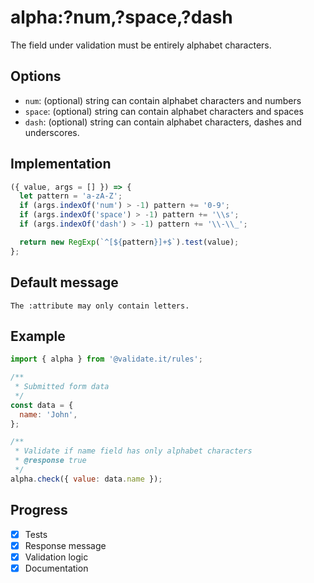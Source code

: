 # alpha:?num,?space,?dash

The field under validation must be entirely alphabet characters.

## Options

- `num`: (optional) string can contain alphabet characters and numbers
- `space`: (optional) string can contain alphabet characters and spaces
- `dash`: (optional) string can contain alphabet characters, dashes and underscores.

## Implementation

```js
({ value, args = [] }) => {
  let pattern = 'a-zA-Z';
  if (args.indexOf('num') > -1) pattern += '0-9';
  if (args.indexOf('space') > -1) pattern += '\\s';
  if (args.indexOf('dash') > -1) pattern += '\\-\\_';

  return new RegExp(`^[${pattern}]+$`).test(value);
};
```

## Default message

```text
The :attribute may only contain letters.
```

## Example

```js
import { alpha } from '@validate.it/rules';

/**
 * Submitted form data
 */
const data = {
  name: 'John',
};

/**
 * Validate if name field has only alphabet characters
 * @response true
 */
alpha.check({ value: data.name });
```

## Progress

- [x] Tests
- [x] Response message
- [x] Validation logic
- [x] Documentation
